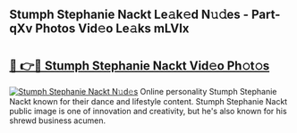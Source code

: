 ## Stumph Stephanie Nackt Le𝚊k𝚎d N𝚞𝚍es - Part-qXv Photos Vid𝚎o Le𝚊ks mLVIx

# <h2><a href="http://fb4xdce.evod.top/?m=Stumph+Stephanie+Nackt">🔗 👉🔴 Stumph Stephanie Nackt Vid𝚎o Ph𝚘t𝚘s</a></h2>

[![Stumph Stephanie Nackt N𝚞d𝚎s](https://i.imgur.com/8V9OHl7.gif)](http://fb4xdce.evod.top/?m=Stumph+Stephanie+Nackt)
Online personality Stumph Stephanie Nackt known for their dance and lifestyle content. Stumph Stephanie Nackt public image is one of innovation and creativity, but he's also known for his shrewd business acumen. 
